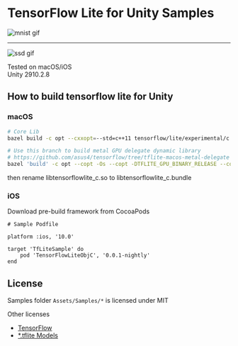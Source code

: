 # TensorFlow Lite for Unity Samples

![mnist gif](https://imgur.com/yi2MtCF.gif)

---

![ssd gif](https://imgur.com/8m2oqwo.gif)

Tested on macOS/iOS  
Unity 2910.2.8

## How to build tensorflow lite for Unity

### macOS

```sh
# Core Lib
bazel build -c opt --cxxopt=--std=c++11 tensorflow/lite/experimental/c:libtensorflowlite_c.so

# Use this branch to build metal GPU delegate dynamic library
# https://github.com/asus4/tensorflow/tree/tflite-macos-metal-delegate
bazel 'build' -c opt --copt -Os --copt -DTFLITE_GPU_BINARY_RELEASE --copt -fvisibility=hidden --linkopt -s --strip always --cxxopt=-std=c++14 --apple_platform_type=macos '//tensorflow/lite/delegates/gpu:tensorflow_lite_gpu_dylib'
```

then rename libtensorflowlite_c.so to libtensorflowlite_c.bundle

### iOS

Download pre-build framework from CocoaPods

```Podfile
# Sample Podfile

platform :ios, '10.0'

target 'TfLiteSample' do
    pod 'TensorFlowLiteObjC', '0.0.1-nightly'
end
```

## License

Samples folder `Assets/Samples/*` is licensed under MIT

Other licenses

- [TensorFlow](https://github.com/tensorflow/tensorflow/blob/master/LICENSE)
- [*.tflite Models](https://www.tensorflow.org/lite/models)
